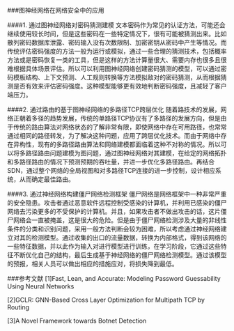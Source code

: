 ###图神经网络在网络安全中的应用

####1. 通过图神经网络对密码猜测建模
文本密码作为常见的认证方法，可能还会继续使用较长时间，但是这些密码在一些特定情况下，很有可能被猜测出来。比如散列密码数据库泄露、密码输入没有次数限制、加密密钥从密码中产生等情况。而传统评估密码强度的方法一般为运行或模拟，通过一些合理的猜测技术，包括概率方法或是密码恢复一类的工具，但是这样的方法计算量很大、需要内存也很多且很难根据具体场景评估。所以可以利用图神经网络创建密码猜测的模型，可以通过密码模板结构、上下文预测、人工规则转换等方法模拟敌对的密码猜测，从而根据猜测是否有效来评估密码强度。这种模型能够更有效地判断密码强度，且减轻了客户端压力。

####2. 通过路由的基于图神经网络的多路径TCP跨层优化
随着路技术的发展，网络正朝着多径的趋势发展，传统的单路径TCP协议有了多路径的发展方向，但是由于传统的路由算法对网络状态的了解非常有限，即使网络中存在可用路径，也常常通过相同的路径转发，为了解决这种问题，应用了跨层优化技术。而由于网络中存在异构性，现有的多路径路由算法和网络建模都面临着这种不对称的情况。所以可以将多路径路由问题建模为图问题，通过图神经网络对其建模，在给定的网络拓扑和多路径路由的情况下预测预期的吞吐量，并进一步优化多路径路由。再结合SDN，通过整个网络的全局视图和对多路径TCP连接的进一步控制，设计相应系统，从而确定最佳路由。


####3. 通过神经网络构建僵尸网络检测框架
僵尸网络是网络框架中一种非常严重的安全隐患。攻击者通过恶意软件远程控制受感染的计算机，并利用已感染的僵尸网络去污染更多的不受保护的计算机。并且，如果攻击者不做出攻击的话，这片僵尸网络会一直被掩盖，这是很大的危险。但是由于僵尸网络检测涉及大量的非线性条件的分类和识别问题，采用一般方法判断会较为困难，所以考虑通过神经网络建立对其的检测模型。通过收集的出口的流量数据，转换为内部格式，得到该网络的一些特征数据，并以此作为输入对进行模型进行训练，在学习阶段，它通过这些特征不断优化自己的结构，最后生成基于神经网络的僵尸网络检测模型。通过该模型的预报，相关人员可以做出相应的措施应对，将损失降到最低。

###参考文献
[1]Fast, Lean, and Accurate: Modeling Password Guessability Using Neural Networks

[2]GCLR: GNN-Based Cross Layer Optimization for Multipath TCP by Routing

[3]A Novel Framework towards Botnet Detection
